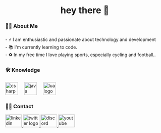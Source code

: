 


###

<h1 align="center">hey there 👋</h1>

###

<h3 align="left">👩‍💻  About Me</h3>

###

<p align="left">- ⚡ I am enthusiastic and passionate about technology and development<br>- 📚   I'm currently learning to code.<br>- ⚽ In my free time I love playing sports, especially cycling and football..</p>

###

<h3 align="left">🛠 Knowledge</h3>

###
<div align="left">
  <img src="https://cdn.jsdelivr.net/gh/devicons/devicon/icons/csharp/csharp-original.svg" height="40" alt="csharp logo"  />
  <img width="12" />
  <img src="https://cdn.jsdelivr.net/gh/devicons/devicon/icons/java/java-original.svg" height="40" alt="java logo"  />
  <img width="12" />
  <img src="https://cdn.jsdelivr.net/gh/devicons/devicon/icons/lua/lua-original.svg" height="40" alt="lua logo"  />
</div>

###
<h3 align="left">👩‍💻  Contact</h3>

<div align="left">

  <a aria-label="open.mp logo" href="https://open.mp">
    <img src="https://raw.githubusercontent.com/maurodesouza/profile-readme-generator/master/src/assets/icons/social/linkedin/default.svg" width="52" height="40" alt="linkedin logo"  />
  </a>
  <a aria-label="open.mp logo" href="https://twitter.com/Selauzera2">
  <img src="https://raw.githubusercontent.com/maurodesouza/profile-readme-generator/master/src/assets/icons/social/twitter/default.svg" width="52" height="40" alt="twitter logo"  />
  </a>
  <a aria-label="open.mp logo" href="https://www.youtube.com/channel/UCnJ0nV9_s5Y8JJep4YU-bKg">
  <img src="https://raw.githubusercontent.com/maurodesouza/profile-readme-generator/master/src/assets/icons/social/discord/default.svg" width="52" height="40" alt="discord logo"  />
    <a aria-label="open.mp logo" href="https://www.youtube.com/channel/UCnJ0nV9_s5Y8JJep4YU-bKg">
  <img src="https://raw.githubusercontent.com/maurodesouza/profile-readme-generator/master/src/assets/icons/social/youtube/default.svg" width="52" height="40" alt="youtube logo"  />
    </a>
</div>


###

